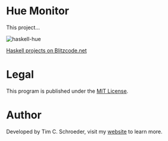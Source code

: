 
# Hue Monitor

This project...

![haskell-hue](https://raw.github.com/blitzcode/haskell-hue/master/picture.png)

[Haskell projects on Blitzcode.net](http://www.blitzcode.net/haskell.shtml)

# Legal

This program is published under the [MIT License](http://en.wikipedia.org/wiki/MIT_License).

# Author

Developed by Tim C. Schroeder, visit my [website](http://www.blitzcode.net) to learn more.

